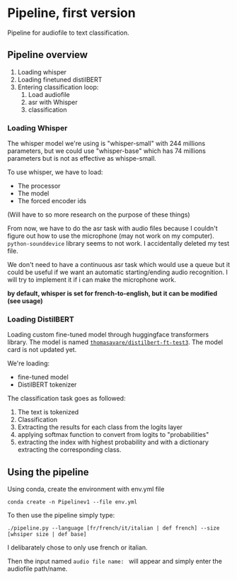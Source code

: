 # Pipeline, first version

Pipeline for audiofile to text classification.

## Pipeline overview

1. Loading whisper
2. Loading finetuned distilBERT
3. Entering classification loop:
   1. Load audiofile
   2. asr with Whisper
   3. classification

### Loading Whisper

The whisper model we're using is "whisper-small" with 244 millions parameters, but we could use "whisper-base" which has 
74 millions parameters but is not as effective as whispe-small.

To use whisper, we have to load:

- The processor
- The model
- The forced encoder ids

(Will have to so more research on the purpose of these things)

From now, we have to do the asr task with audio files because I couldn't figure out how to use the microphone (may not 
work on my computer). ```python-sounddevice``` library seems to not work. I accidentally deleted my test file.

We don't need to have a continuous asr task which would use a queue but it could be useful if we want an automatic 
starting/ending audio recognition. I will try to implement it if i can make the microphone work.

**by default, whisper is set for french-to-english, but it can be modified (see usage)**

### Loading DistilBERT

Loading custom fine-tuned model through huggingface transformers library. The model is named
[```thomasavare/distilbert-ft-test3```](https://huggingface.co/thomasavare/distilbert-ft-test3). The model card is not 
updated yet.

We're loading:

- fine-tuned model
- DistilBERT tokenizer

The classification task goes as followed:

1. The text is tokenized
2. Classification
3. Extracting the results for each class from the logits layer
4. applying softmax function to convert from logits to "probabilities"
5. extracting the index with highest probability and with a dictionary extracting the corresponding class.

## Using the pipeline

Using conda, create the environment with env.yml file

```conda create -n Pipelinev1 --file env.yml```

To then use the pipeline simply type:

```./pipeline.py --language [fr/french/it/italian | def french] --size [whsiper size | def base]```

I delibarately chose to only use french or italian.

Then the input named ```audio file name: ``` will appear and simply enter the audiofile path/name.
